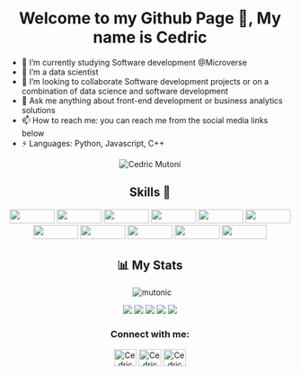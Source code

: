<h1 align="center">Welcome to my Github Page 👋, My name is Cedric</h1>

- 🌱 I’m currently studying Software development @Microverse
- 🔭 I’m a data scientist 
- 👯 I’m looking to collaborate Software development projects or on a combination of data science and software development
- 💬 Ask me anything about front-end development or business analytics solutions 
- 📫 How to reach me: you can reach me from the social media links below
- ⚡ Languages: Python, Javascript, C++

<!-- Profile views -->

<p align="center"> <img src="https://komarev.com/ghpvc/?username=mutonic&label=Profile%20views&color=0e75b6&style=flat" alt="Cedric Mutoni" /> </p>

<h2 align='center'>Skills 💪</h2>

<p align='center'>

<!-- html5 -->
<img width ='80px' height='25px' src='https://img.shields.io/badge/HTML5-E34F26?style=for-the-badge&amp;logo=html5&amp;logoColor=white' />

<!-- css3 -->
<img width ='80px' height='25px' src='https://img.shields.io/badge/CSS3-1572B6?style=for-the-badge&amp;logo=css3&amp;logoColor=white' />

<!-- javascript -->
<img width ='80px' height='25px' src='https://img.shields.io/badge/JavaScript-323330?style=for-the-badge&amp;logo=javascript&amp;logoColor=F7DF1E' />

<!-- postgresql -->
<img width ='80px' height='25px' src='https://img.shields.io/badge/PostgreSQL-316192?style=for-the-badge&amp;logo=postgresql&amp;logoColor=white' />

<!-- python -->
<img width ='80px' height='25px' src='https://img.shields.io/badge/Python-100000?style=for-the-badge&amp;logo=github&amp;logoColor=white' />

<!-- SQL -->
<img width ='80px' height='25px' src='https://img.shields.io/badge/SQL-100000?style=for-the-badge&amp;logo=github&amp;logoColor=white' />

<!-- github -->
<img width ='80px' height='25px' src='https://img.shields.io/badge/GitHub-100000?style=for-the-badge&amp;logo=github&amp;logoColor=white' />

<!-- Machine Learning -->
<img width ='80px' height='25px' src='https://img.shields.io/badge/ML-Machine%20Learning-brightgreen' />

<!-- netlify -->
<img width ='80px' height='25px' src='https://img.shields.io/badge/Netlify-00C7B7?style=for-the-badge&amp;logo=netlify&amp;logoColor=white' />

<!-- mongodb -->
<img width ='80px' height='25px' src='https://img.shields.io/badge/MongoDB-4EA94B?style=for-the-badge&amp;logo=mongodb&amp;logoColor=white' />

<!-- Deep Learning -->
<img width ='80px' height='25px' src='https://img.shields.io/badge/DL-Deep%20Learning-blue' />

</p>

<!-- Stats -->

<h2 align="center">📊 My Stats</h2>

<!-- Github stats -->

<p align="center">&nbsp;
  <img align="center" src="https://github-readme-stats.vercel.app/api?username=mutonic&show_icons=true&locale=en" alt="mutonic" />
</p>

<p>
  <p align='center'>
    <img src="https://views.whatilearened.today/views/github/mutonic/views.svg"/>
    <a href="https://github.com/mutonic?tab=followers"><img src="https://img.shields.io/github/followers/mutonic?color=%234CC61E&label=GitHub%20Followers%20%3A"/></a>
    <a href="https://github.com/mutonic?tab=repositories"><img src="https://badges.frapsoft.com/os/v2/open-source.svg?v=103"/></a>
    <a href="https://github.com/Naereen/badges"><img src="https://img.shields.io/badge/badges-awesome-green.svg"/></a>
    <a href="mailto:mutoni.cedm@gmail.com?subject=[GitHub]%20🔥%20Ask%20me%20anything&body=Hello%20Bayrem%2C%0A%0AI am%20sending%20you%20this%20mail%20after%20seeing%20your%20GitHub profile%20to..."><img src="https://img.shields.io/badge/Ask%20me-anything-1abc9c.svg"/></a>
  </p>
</p>

<!-- Socials -->

<h3 align="center">Connect with me:</h3>
<p align="center">
<a href="https://linkedin.com/in/mutoni-cedric/" target="blank"><img align="center" src="https://raw.githubusercontent.com/rahuldkjain/github-profile-readme-generator/master/src/images/icons/Social/linked-in-alt.svg" alt="Cedric Mutoni" height="30" width="40" /></a>
<a href="https://twitter.com/cedricmtoni" target="blank"><img align="center" src="https://raw.githubusercontent.com/rahuldkjain/github-profile-readme-generator/master/src/images/icons/Social/twitter.svg" alt="Cedric Mutoni" height="30" width="40" /></a>
 <a href="https://github.com/mutonic" target="blank"><img align="center" src="https://raw.githubusercontent.com/rahuldkjain/github-profile-readme-generator/master/src/images/icons/Social/github.svg" alt="Cedric Mutoni" height="30" width="40" /></a>
</p>


